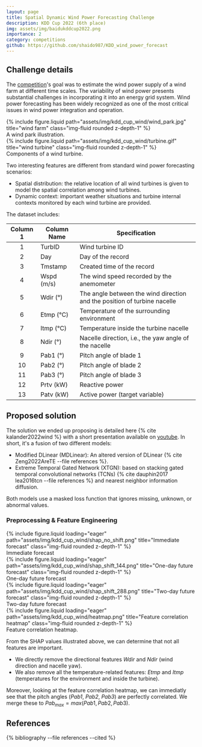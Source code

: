 ```yaml
---
layout: page
title: Spatial Dynamic Wind Power Forecasting Challenge
description: KDD Cup 2022 (6th place)
img: assets/img/baidukddcup2022.png
importance: 2
category: competitions
github: https://github.com/shaido987/KDD_wind_power_forecast
---
```


## Challenge details

The [competition](https://baidukddcup2022.github.io/)'s goal was to estimate the wind power supply of a wind farm at different time scales. The variability of wind power presents substantial challenges in incorporating it into an energy grid system. Wind power forecasting has been widely recognized as one of the most critical issues in wind power integration and operation.

<div class="row justify-content-sm-center">
    <div class="col-sm-6 mt-3 mt-md-0">
        {% include figure.liquid path="assets/img/kdd_cup_wind/wind_park.jpg" title="wind farm" class="img-fluid rounded z-depth-1" %}
        <div class="caption">
            A wind park illustration.
        </div>
    </div>
    <div class="col-sm-5 mt-2 mt-md-0">
        {% include figure.liquid path="assets/img/kdd_cup_wind/turbine.gif" title="wind turbine" class="img-fluid rounded z-depth-1" %}
        <div class="caption">
            Components of a wind turbine.
        </div>
    </div>
</div>

Two interesting features are different from standard wind power forecasting scenarios:

- Spatial distribution: the relative location of all wind turbines is given to model the spatial correlation among wind turbines.
- Dynamic context: important weather situations and turbine internal contexts monitored by each wind turbine are provided.

The dataset includes:

| **Column 1** | **Column Name** | **Specification**                                                        |
| :----------: | --------------- | ------------------------------------------------------------------------ |
|      1       | TurbID          | Wind turbine ID                                                          |
|      2       | Day             | Day of the record                                                        |
|      3       | Tmstamp         | Created time of the record                                               |
|      4       | Wspd (m/s)      | The wind speed recorded by the anemometer                                |
|      5       | Wdir (°)        | The angle between the wind direction and the position of turbine nacelle |
|      6       | Etmp (℃)        | Temperature of the surrounding environment                               |
|      7       | Itmp (℃)        | Temperature inside the turbine nacelle                                   |
|      8       | Ndir (°)        | Nacelle direction, i.e., the yaw angle of the nacelle                    |
|      9       | Pab1 (°)        | Pitch angle of blade 1                                                   |
|      10      | Pab2 (°)        | Pitch angle of blade 2                                                   |
|      11      | Pab3 (°)        | Pitch angle of blade 3                                                   |
|      12      | Prtv (kW)       | Reactive power                                                           |
|      13      | Patv (kW)       | Active power (target variable)                                           |

## Proposed solution

The solution we ended up proposing is detailed here {% cite kalander2022wind %} with a short presentation available on [youtube](https://www.youtube.com/watch?v=6fPL44g5h-c). In short, it's a fusion of two different models:

- Modified DLinear (MDLinear): An altered version of DLinear {% cite  Zeng2022AreTE --file references %}.
- Extreme Temporal Gated Network (XTGN): based on stacking gated temporal convolutional networks (TCNs) {% cite  dauphin2017 lea2016tcn --file references %} and nearest neighbor information diffusion.

Both models use a masked loss function that ignores missing, unknown, or abnormal values.

### Preprocessing & Feature Engineering

<div class="row">
    <div class="col-sm mt-3 mt-md-0">
        {% include figure.liquid loading="eager" path="assets/img/kdd_cup_wind/shap_no_shift.png" title="Immediate forecast" class="img-fluid rounded z-depth-1" %}
		<div class="caption">
			Immediate forecast
		</div>
    </div>
    <div class="col-sm mt-3 mt-md-0">
        {% include figure.liquid loading="eager" path="assets/img/kdd_cup_wind/shap_shift_144.png" title="One-day future forecast" class="img-fluid rounded z-depth-1" %}
		<div class="caption">
			One-day future forecast
		</div>
    </div>
    <div class="col-sm mt-3 mt-md-0">
        {% include figure.liquid loading="eager" path="assets/img/kdd_cup_wind/shap_shift_288.png" title="Two-day future forecast" class="img-fluid rounded z-depth-1" %}
		<div class="caption">
			Two-day future forecast
		</div>
    </div>
</div>

<div class="d-flex justify-content-end mt-3 mt-md-0">
    {% include figure.liquid loading="eager" path="assets/img/kdd_cup_wind/heatmap.png" title="Feature correlation heatmap" class="img-fluid rounded z-depth-1" %}
	<div class="caption">
		Feature correlation heatmap.
	</div>
</div>

From the SHAP values illustrated above, we can determine that not all features are important.

- We directly remove the directional features _Wdir_ and _Ndir_ (wind direction and nacelle yaw).
- We also remove all the temperature-related features: _Etmp_ and _Itmp_ (temperatures for the environment and inside the turbine).

Moreover, looking at the feature correlation heatmap, we can immediatly see that the pitch angles (_Pab1_, _Pab2_, _Pab3_) are perfectly correlated. We merge these to $Pab_{max}=max(Pab1, Pab2, Pab3)$.

<h2>References</h2>
<div class="publications">
    {% bibliography --file references --cited %}
</div>
